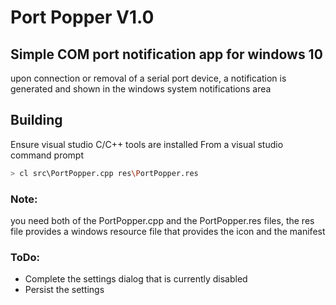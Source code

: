 # Port Popper V1.0

## Simple COM port notification app for windows 10

upon connection or removal of a serial port device, a notification is generated and shown in the windows system notifications area

## Building
Ensure visual studio C/C++ tools are installed
From a visual studio command prompt
```bash
> cl src\PortPopper.cpp res\PortPopper.res
```
### Note:
you need both of the PortPopper.cpp and the PortPopper.res files, the res file provides a windows resource file that provides the icon and the manifest

### ToDo:
- Complete the settings dialog that is currently disabled
- Persist the settings

